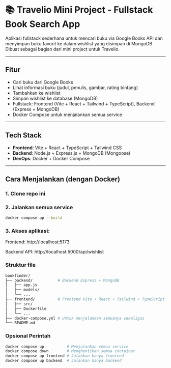 # 📚 Travelio Mini Project - Fullstack Book Search App

Aplikasi fullstack sederhana untuk mencari buku via Google Books API dan menyimpan buku favorit ke dalam wishlist yang disimpan di MongoDB. Dibuat sebagai bagian dari mini project untuk Travelio.

---

## Fitur

- Cari buku dari Google Books
- Lihat informasi buku (judul, penulis, gambar, rating bintang)
- Tambahkan ke wishlist
- Simpan wishlist ke database (MongoDB)
- Fullstack: Frontend (Vite + React + Tailwind + TypeScript), Backend (Express + MongoDB)
- Docker Compose untuk menjalankan semua service

---

## Tech Stack

- **Frontend**: Vite + React + TypeScript + Tailwind CSS
- **Backend**: Node.js + Express.js + MongoDB (Mongoose)
- **DevOps**: Docker + Docker Compose

---

## Cara Menjalankan (dengan Docker)

### 1. Clone repo ini

### 2. Jalankan semua service

```bash 
docker compose up --build
```

### 3. Akses aplikasi:
Frontend: http://localhost:5173

Backend API: http://localhost:5000/api/wishlist

### Struktur file
```bash
bookfinder/
├── backend/           # Backend Express + MongoDB
│   ├── app.js
│   ├── models/
│   └── ...
├── frontend/          # Frontend Vite + React + Tailwind + TypeScript
│   ├── src/
│   ├── Dockerfile
│   └── ...
├── docker-compose.yml # Untuk menjalankan semuanya sekaligus
└── README.md
```

### Opsional Perintah

```bash
docker compose up          # Menjalankan semua service
docker compose down        # Menghentikan semua container
docker compose up frontend # Jalankan hanya frontend
docker compose up backend  # Jalankan hanya backend
```



